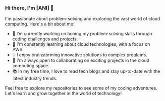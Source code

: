 ### Hi there, I'm [ANI] 👋

I'm passionate about problem-solving and exploring the vast world of cloud computing. Here's a bit about me:

- 🔭 I’m currently working on honing my problem-solving skills through coding challenges and projects.
- 🌱 I'm constantly learning about cloud technologies, with a focus on AWS.
- 💡 I enjoy brainstorming innovative solutions to complex problems.
- 🤝 I'm always open to collaborating on exciting projects in the cloud computing space.
- 📚 In my free time, I love to read tech blogs and stay up-to-date with the latest industry trends.





Feel free to explore my repositories to see some of my coding adventures. Let's learn and grow together in the world of technology!


